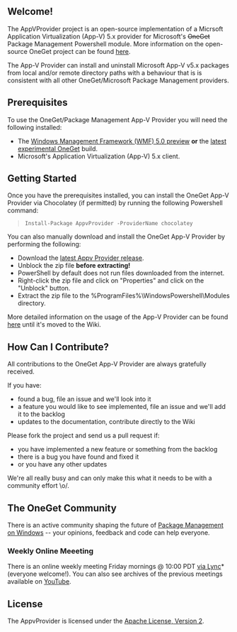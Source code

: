 ## Welcome!
The AppVProvider project is an open-source implementation of a Micrsoft Application Virtualization (App-V) 5.x
provider for Microsoft's ~~OneGet~~ Package Management Powershell module. More information on the open-source
OneGet project can be found [here](https://github.com/oneget/oneget).

The App-V Provider can install and uninstall Microsoft App-V v5.x packages from local and/or remote directory
paths with a behaviour that is is consistent with all other OneGet/Microsoft Package Management providers.

## Prerequisites
To use the OneGet/Package Management App-V Provider you will need the following installed:
* The [Windows Management Framework (WMF) 5.0 preview](http://www.microsoft.com/en-us/download/details.aspx?id=46889) __or__
the [latest experimental OneGet](https://www.microsoft.com/en-us/download/details.aspx?id=46889) build.
* Microsoft's Application Virtualization (App-V) 5.x client.

## Getting Started
Once you have the prerequisites installed, you can install the OneGet App-V Provider via Chocolatey (if permitted) by running the following Powershell command:

> `Install-Package AppvProvider -ProviderName chocolatey`

You can also manually download and install the OneGet App-V Provider by performing the following:

* Download the [latest Appv Provider release](http://github.com/VirtualEngine/AppvProvider/releases/latest).
* Unblock the zip file __before extracting!__
 * PowerShell by default does not run files downloaded from the internet.
 * Right-click the zip file and click on "Properties" and click on the "Unblock" button.
* Extract the zip file to the %ProgramFiles%\WindowsPowershell\Modules directory.

More detailed information on the usage of the App-V Provider can be found [here](http://virtualengine.co.uk/) until it's moved to the Wiki.

## How Can I Contribute?
All contributions to the OneGet App-V Provider are always gratefully received.

If you have:

* found a bug, file an issue and we'll look into it
* a feature you would like to see implemented, file an issue and we'll add it to the backlog
* updates to the documentation, contribute directly to the Wiki

Please fork the project and send us a pull request if:

* you have implemented a new feature or something from the backlog
* there is a bug you have found and fixed it
* or you have any other updates

We're all really busy and can only make this what it needs to be with a community effort \o/. 

## The OneGet Community
There is an active community shaping the future of [Package Management on Windows](https://github.com/OneGet/oneget) -- your opinions, feedback and code can help everyone. 

### Weekly Online Meeeting 
There is an online weekly meeting Friday mornings @ 10:00 PDT [via Lync](http://oneget.org/weekly/meeting.html)* (everyone welcome!).
You can also see archives of the previous meetings available on [YouTube](https://www.youtube.com/playlist?list=PLeKWr5Ekac1SEEvHqIh3g051OyioFwOXN&feature=c4-feed-u).

## License
The AppvProvider is licensed under the [Apache License, Version 2](http://www.apache.org/licenses/).